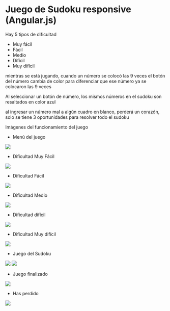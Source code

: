 # Juego de Sudoku responsive (Angular.js)

Hay 5 tipos de dificultad
* Muy fácil
* Fácil
* Medio
* Difícil
* Muy difícil

mientras se está jugando, cuando un número se colocó las 9 veces el botón del número cambia de color para diferenciar que ese número ya se colocaron las 9 veces

Al seleccionar un botón de número, los mismos números en el sudoku son resaltados en color azul

al ingresar un número mal a algún cuadro en blanco, perderá un corazón, solo se tiene 3 oportunidades para resolver todo el sudoku

Imágenes del funcionamiento del juego

* Menú del juego

<img src="http://glifosato.sisredcolombia.com/wp-content/uploads/2020/04/SudokuMen%C3%BA.png" min-width="200px" min-height="200px">

* Dificultad Muy Fácil

<img src="http://glifosato.sisredcolombia.com/wp-content/uploads/2020/04/SudokuMuyFac%C3%ADl.png" min-width="200px" min-height="200px">

* Dificultad Fácil

<img src="http://glifosato.sisredcolombia.com/wp-content/uploads/2020/04/SudokuFac%C3%ADl.png" min-width="200px" min-height="200px">

* Dificultad Medio

<img src="http://glifosato.sisredcolombia.com/wp-content/uploads/2020/04/SudokuMedio.png" min-width="200px" min-height="200px">

* Dificultad difícil

<img src="http://glifosato.sisredcolombia.com/wp-content/uploads/2020/04/SudokuDif%C3%ADcil.png" min-width="200px" min-height="200px">

* Dificultad Muy difícil

<img src="http://glifosato.sisredcolombia.com/wp-content/uploads/2020/04/SudokuMuyDif%C3%ADcil.png" min-width="200px" min-height="200px">

* Juego del Sudoku

<img src="http://glifosato.sisredcolombia.com/wp-content/uploads/2020/04/SudokuJuego1.png" min-width="200px" min-height="200px">

<img src="http://glifosato.sisredcolombia.com/wp-content/uploads/2020/04/SudokuJuego2.png" min-width="200px" min-height="200px">

* Juego finalizado

<img src="http://glifosato.sisredcolombia.com/wp-content/uploads/2020/04/SudokuFinJuego.png" min-width="200px" min-height="200px">

* Has perdido

<img src="http://glifosato.sisredcolombia.com/wp-content/uploads/2020/04/SudokuPerder.png" min-width="200px" min-height="200px">
